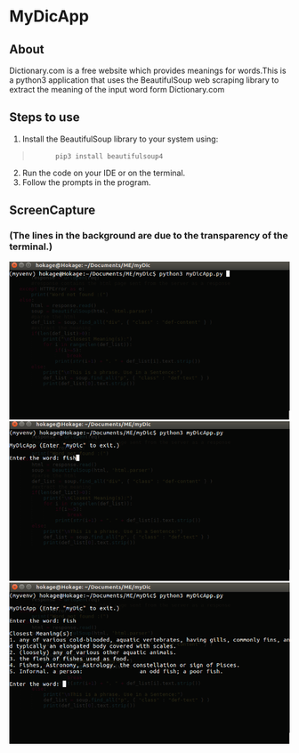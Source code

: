 # MyDicApp

## About
Dictionary.com is a free website which provides meanings for words.This is a python3 application that uses the BeautifulSoup web scraping library to extract the meaning of the input word form Dictionary.com                 																																													 
## Steps to use         																																	 
1. Install the BeautifulSoup library to your system using:
>           pip3 install beautifulsoup4
2. Run the code on your IDE or on the terminal.
3. Follow the prompts in the program.

## ScreenCapture
### (The lines in the background are due to the transparency of the terminal.)
![1](https://github.com/aman15012/MyDicApp/blob/master/img/1.png)
![2](https://github.com/aman15012/MyDicApp/blob/master/img/2.png)
![3](https://github.com/aman15012/MyDicApp/blob/master/img/3.png)
